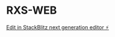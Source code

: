 # RXS-WEB

[Edit in StackBlitz next generation editor ⚡️](https://stackblitz.com/~/github.com/RXS18/RXS-WEB)
